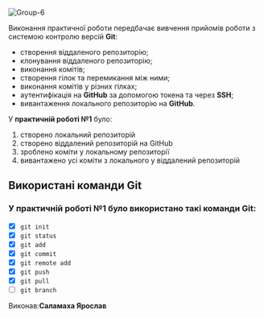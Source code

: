 ![Group-6](https://media.ztu.edu.ua/wp-content/uploads/2020/02/Group-6-1-1536x465.png)



Виконання практичної роботи передбачає вивчення прийомів роботи з системою контролю версій **Git**:

- створення віддаленого репозиторію;
- клонування віддаленого репозиторію;
- виконання комітів;
- створення гілок та перемикання між ними;
- виконання комітів у різних гілках;
- аутентифікація на **GitHub** за допомогою токена та через **SSH**;
- вивантаження локального репозиторію на **GitHub**.

У **практичній роботі №1** було:

1. створено локальний репозиторій
2. створено віддалений репозиторій на GitHub
3. зроблено коміти у локальному репозиторії
4. вивантажено усі коміти з локального у віддалений репозиторій

## Використані команди Git [](#у-практичній-роботі-№1-було-використано-такі-команди-git)

### У **практичній роботі №1** було використано такі команди Git:

-[x] `git init`
-[x] `git status`
-[x] `git add`
-[x] `git commit`
-[x] `git remote add`
-[x] `git push`
-[x] `git pull`
-[ ] `git branch`

Виконав:**Саламаха Ярослав**
